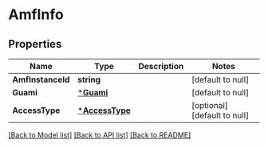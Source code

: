 # AmfInfo

## Properties
Name | Type | Description | Notes
------------ | ------------- | ------------- | -------------
**AmfInstanceId** | **string** |  | [default to null]
**Guami** | [***Guami**](Guami.md) |  | [default to null]
**AccessType** | [***AccessType**](AccessType.md) |  | [optional] [default to null]

[[Back to Model list]](../README.md#documentation-for-models) [[Back to API list]](../README.md#documentation-for-api-endpoints) [[Back to README]](../README.md)

